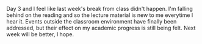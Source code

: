 Day 3 and I feel like last week's break from class didn't happen.  I'm falling behind on the reading and so the lecture material is new to me everytime I hear it.  Events outside the classroom environment have finally been addressed, but their effect on my academic progress is still being felt.  Next week will be better, I hope.
